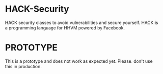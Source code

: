 HACK-Security
============

HACK security classes to avoid vulnerabilities and secure yourself. HACK is a programming language for HHVM powered by Facebook.

PROTOTYPE
=========

This is a prototype and does not work as expected yet. Please. don't use this in production.
